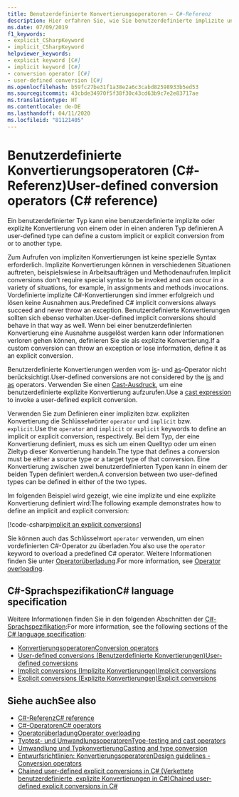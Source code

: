 ```yaml
---
title: Benutzerdefinierte Konvertierungsoperatoren – C#-Referenz
description: Hier erfahren Sie, wie Sie benutzerdefinierte implizite und explizite Konvertierungen in C# definieren.
ms.date: 07/09/2019
f1_keywords:
- explicit_CSharpKeyword
- implicit_CSharpKeyword
helpviewer_keywords:
- explicit keyword [C#]
- implicit keyword [C#]
- conversion operator [C#]
- user-defined conversion [C#]
ms.openlocfilehash: b59fc27be31f1a38e2a6c3cabd82598933b5ed53
ms.sourcegitcommit: 43cbde34970f5f38f30c43cd63b9c7e2e83717ae
ms.translationtype: HT
ms.contentlocale: de-DE
ms.lasthandoff: 04/11/2020
ms.locfileid: "81121405"
---
```

# <a name="user-defined-conversion-operators-c-reference"></a><span data-ttu-id="74ce0-103">Benutzerdefinierte Konvertierungsoperatoren (C#-Referenz)</span><span class="sxs-lookup"><span data-stu-id="74ce0-103">User-defined conversion operators (C# reference)</span></span>

<span data-ttu-id="74ce0-104">Ein benutzerdefinierter Typ kann eine benutzerdefinierte implizite oder explizite Konvertierung von einem oder in einen anderen Typ definieren.</span><span class="sxs-lookup"><span data-stu-id="74ce0-104">A user-defined type can define a custom implicit or explicit conversion from or to another type.</span></span>

<span data-ttu-id="74ce0-105">Zum Aufrufen von impliziten Konvertierungen ist keine spezielle Syntax erforderlich. Implizite Konvertierungen können in verschiedenen Situationen auftreten, beispielswiese in Arbeitsaufträgen und Methodenaufrufen.</span><span class="sxs-lookup"><span data-stu-id="74ce0-105">Implicit conversions don't require special syntax to be invoked and can occur in a variety of situations, for example, in assignments and methods invocations.</span></span> <span data-ttu-id="74ce0-106">Vordefinierte implizite C#-Konvertierungen sind immer erfolgreich und lösen keine Ausnahmen aus.</span><span class="sxs-lookup"><span data-stu-id="74ce0-106">Predefined C# implicit conversions always succeed and never throw an exception.</span></span> <span data-ttu-id="74ce0-107">Benutzerdefinierte Konvertierungen sollten sich ebenso verhalten.</span><span class="sxs-lookup"><span data-stu-id="74ce0-107">User-defined implicit conversions should behave in that way as well.</span></span> <span data-ttu-id="74ce0-108">Wenn bei einer benutzerdefinierten Konvertierung eine Ausnahme ausgelöst werden kann oder Informationen verloren gehen können, definieren Sie sie als explizite Konvertierung.</span><span class="sxs-lookup"><span data-stu-id="74ce0-108">If a custom conversion can throw an exception or lose information, define it as an explicit conversion.</span></span>

<span data-ttu-id="74ce0-109">Benutzerdefinierte Konvertierungen werden vom [is](type-testing-and-cast.md#is-operator)- und [as](type-testing-and-cast.md#as-operator)-Operator nicht berücksichtigt.</span><span class="sxs-lookup"><span data-stu-id="74ce0-109">User-defined conversions are not considered by the [is](type-testing-and-cast.md#is-operator) and [as](type-testing-and-cast.md#as-operator) operators.</span></span> <span data-ttu-id="74ce0-110">Verwenden Sie einen [Cast-Ausdruck](type-testing-and-cast.md#cast-expression), um eine benutzerdefinierte explizite Konvertierung aufzurufen.</span><span class="sxs-lookup"><span data-stu-id="74ce0-110">Use a [cast expression](type-testing-and-cast.md#cast-expression) to invoke a user-defined explicit conversion.</span></span>

<span data-ttu-id="74ce0-111">Verwenden Sie zum Definieren einer impliziten bzw. expliziten Konvertierung die Schlüsselwörter `operator` und `implicit` bzw. `explicit`.</span><span class="sxs-lookup"><span data-stu-id="74ce0-111">Use the `operator` and `implicit` or `explicit` keywords to define an implicit or explicit conversion, respectively.</span></span> <span data-ttu-id="74ce0-112">Bei dem Typ, der eine Konvertierung definiert, muss es sich um einen Quelltyp oder um einen Zieltyp dieser Konvertierung handeln.</span><span class="sxs-lookup"><span data-stu-id="74ce0-112">The type that defines a conversion must be either a source type or a target type of that conversion.</span></span> <span data-ttu-id="74ce0-113">Eine Konvertierung zwischen zwei benutzerdefinierten Typen kann in einem der beiden Typen definiert werden.</span><span class="sxs-lookup"><span data-stu-id="74ce0-113">A conversion between two user-defined types can be defined in either of the two types.</span></span>

<span data-ttu-id="74ce0-114">Im folgenden Beispiel wird gezeigt, wie eine implizite und eine explizite Konvertierung definiert wird:</span><span class="sxs-lookup"><span data-stu-id="74ce0-114">The following example demonstrates how to define an implicit and explicit conversion:</span></span>

[!code-csharp[implicit an explicit conversions](snippets/UserDefinedConversions.cs)]

<span data-ttu-id="74ce0-115">Sie können auch das Schlüsselwort `operator` verwenden, um einen vordefinierten C#-Operator zu überladen.</span><span class="sxs-lookup"><span data-stu-id="74ce0-115">You also use the `operator` keyword to overload a predefined C# operator.</span></span> <span data-ttu-id="74ce0-116">Weitere Informationen finden Sie unter [Operatorüberladung](operator-overloading.md).</span><span class="sxs-lookup"><span data-stu-id="74ce0-116">For more information, see [Operator overloading](operator-overloading.md).</span></span>

## <a name="c-language-specification"></a><span data-ttu-id="74ce0-117">C#-Sprachspezifikation</span><span class="sxs-lookup"><span data-stu-id="74ce0-117">C# language specification</span></span>

<span data-ttu-id="74ce0-118">Weitere Informationen finden Sie in den folgenden Abschnitten der [C#-Sprachspezifikation](~/_csharplang/spec/introduction.md):</span><span class="sxs-lookup"><span data-stu-id="74ce0-118">For more information, see the following sections of the [C# language specification](~/_csharplang/spec/introduction.md):</span></span>

- [<span data-ttu-id="74ce0-119">Konvertierungsoperatoren</span><span class="sxs-lookup"><span data-stu-id="74ce0-119">Conversion operators</span></span>](~/_csharplang/spec/classes.md#conversion-operators)
- [<span data-ttu-id="74ce0-120">User-defined conversions (Benutzerdefinierte Konvertierungen)</span><span class="sxs-lookup"><span data-stu-id="74ce0-120">User-defined conversions</span></span>](~/_csharplang/spec/conversions.md#user-defined-conversions)
- [<span data-ttu-id="74ce0-121">Implicit conversions (Implizite Konvertierungen)</span><span class="sxs-lookup"><span data-stu-id="74ce0-121">Implicit conversions</span></span>](~/_csharplang/spec/conversions.md#implicit-conversions)
- [<span data-ttu-id="74ce0-122">Explicit conversions (Explizite Konvertierungen)</span><span class="sxs-lookup"><span data-stu-id="74ce0-122">Explicit conversions</span></span>](~/_csharplang/spec/conversions.md#explicit-conversions)

## <a name="see-also"></a><span data-ttu-id="74ce0-123">Siehe auch</span><span class="sxs-lookup"><span data-stu-id="74ce0-123">See also</span></span>

- [<span data-ttu-id="74ce0-124">C#-Referenz</span><span class="sxs-lookup"><span data-stu-id="74ce0-124">C# reference</span></span>](../index.md)
- [<span data-ttu-id="74ce0-125">C#-Operatoren</span><span class="sxs-lookup"><span data-stu-id="74ce0-125">C# operators</span></span>](index.md)
- [<span data-ttu-id="74ce0-126">Operatorüberladung</span><span class="sxs-lookup"><span data-stu-id="74ce0-126">Operator overloading</span></span>](operator-overloading.md)
- [<span data-ttu-id="74ce0-127">Typtest- und Umwandlungsoperatoren</span><span class="sxs-lookup"><span data-stu-id="74ce0-127">Type-testing and cast operators</span></span>](type-testing-and-cast.md)
- [<span data-ttu-id="74ce0-128">Umwandlung und Typkonvertierung</span><span class="sxs-lookup"><span data-stu-id="74ce0-128">Casting and type conversion</span></span>](../../programming-guide/types/casting-and-type-conversions.md)
- [<span data-ttu-id="74ce0-129">Entwurfsrichtlinien: Konvertierungsoperatoren</span><span class="sxs-lookup"><span data-stu-id="74ce0-129">Design guidelines - Conversion operators</span></span>](../../../standard/design-guidelines/operator-overloads.md#conversion-operators)
- [<span data-ttu-id="74ce0-130">Chained user-defined explicit conversions in C# (Verkettete benutzerdefinierte, explizite Konvertierungen in C#)</span><span class="sxs-lookup"><span data-stu-id="74ce0-130">Chained user-defined explicit conversions in C#</span></span>](https://docs.microsoft.com/archive/blogs/ericlippert/chained-user-defined-explicit-conversions-in-c)
